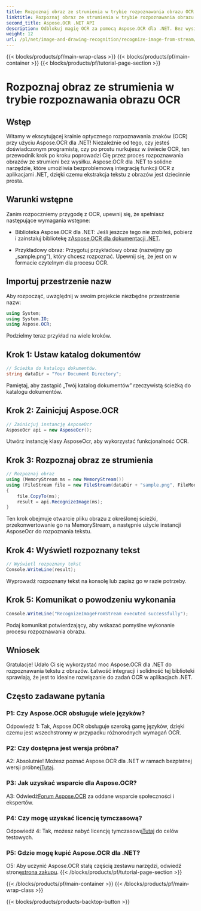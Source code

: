 ```yaml
---
title: Rozpoznaj obraz ze strumienia w trybie rozpoznawania obrazu OCR
linktitle: Rozpoznaj obraz ze strumienia w trybie rozpoznawania obrazu OCR
second_title: Aspose.OCR .NET API
description: Odblokuj magię OCR za pomocą Aspose.OCR dla .NET. Bez wysiłku wyodrębniaj tekst z obrazów. Zapoznaj się z samouczkiem, aby uzyskać wskazówki krok po kroku.
weight: 12
url: /pl/net/image-and-drawing-recognition/recognize-image-from-stream/
---
```


{{< blocks/products/pf/main-wrap-class >}}
{{< blocks/products/pf/main-container >}}
{{< blocks/products/pf/tutorial-page-section >}}

# Rozpoznaj obraz ze strumienia w trybie rozpoznawania obrazu OCR

## Wstęp

Witamy w ekscytującej krainie optycznego rozpoznawania znaków (OCR) przy użyciu Aspose.OCR dla .NET! Niezależnie od tego, czy jesteś doświadczonym programistą, czy po prostu nurkujesz w świecie OCR, ten przewodnik krok po kroku poprowadzi Cię przez proces rozpoznawania obrazów ze strumieni bez wysiłku. Aspose.OCR dla .NET to solidne narzędzie, które umożliwia bezproblemową integrację funkcji OCR z aplikacjami .NET, dzięki czemu ekstrakcja tekstu z obrazów jest dziecinnie prosta.

## Warunki wstępne

Zanim rozpoczniemy przygodę z OCR, upewnij się, że spełniasz następujące wymagania wstępne:

-  Biblioteka Aspose.OCR dla .NET: Jeśli jeszcze tego nie zrobiłeś, pobierz i zainstaluj bibliotekę z[Aspose.OCR dla dokumentacji .NET](https://reference.aspose.com/ocr/net/).

- Przykładowy obraz: Przygotuj przykładowy obraz (nazwijmy go „sample.png”), który chcesz rozpoznać. Upewnij się, że jest on w formacie czytelnym dla procesu OCR.

## Importuj przestrzenie nazw

Aby rozpocząć, uwzględnij w swoim projekcie niezbędne przestrzenie nazw:

```csharp
using System;
using System.IO;
using Aspose.OCR;
```

Podzielmy teraz przykład na wiele kroków.

## Krok 1: Ustaw katalog dokumentów

```csharp
// Ścieżka do katalogu dokumentów.
string dataDir = "Your Document Directory";
```

Pamiętaj, aby zastąpić „Twój katalog dokumentów” rzeczywistą ścieżką do katalogu dokumentów.

## Krok 2: Zainicjuj Aspose.OCR

```csharp
// Zainicjuj instancję AsposeOcr
AsposeOcr api = new AsposeOcr();
```

Utwórz instancję klasy AsposeOcr, aby wykorzystać funkcjonalność OCR.

## Krok 3: Rozpoznaj obraz ze strumienia

```csharp
// Rozpoznaj obraz
using (MemoryStream ms = new MemoryStream())
using (FileStream file = new FileStream(dataDir + "sample.png", FileMode.Open, FileAccess.Read))
{
    file.CopyTo(ms);
    result = api.RecognizeImage(ms);
}
```

Ten krok obejmuje otwarcie pliku obrazu z określonej ścieżki, przekonwertowanie go na MemoryStream, a następnie użycie instancji AsposeOcr do rozpoznania tekstu.

## Krok 4: Wyświetl rozpoznany tekst

```csharp
// Wyświetl rozpoznany tekst
Console.WriteLine(result);
```

Wyprowadź rozpoznany tekst na konsolę lub zapisz go w razie potrzeby.

## Krok 5: Komunikat o powodzeniu wykonania

```csharp
Console.WriteLine("RecognizeImageFromStream executed successfully");
```

Podaj komunikat potwierdzający, aby wskazać pomyślne wykonanie procesu rozpoznawania obrazu.

## Wniosek

Gratulacje! Udało Ci się wykorzystać moc Aspose.OCR dla .NET do rozpoznawania tekstu z obrazów. Łatwość integracji i solidność tej biblioteki sprawiają, że jest to idealne rozwiązanie do zadań OCR w aplikacjach .NET.

## Często zadawane pytania

### P1: Czy Aspose.OCR obsługuje wiele języków?

Odpowiedź 1: Tak, Aspose.OCR obsługuje szeroką gamę języków, dzięki czemu jest wszechstronny w przypadku różnorodnych wymagań OCR.

### P2: Czy dostępna jest wersja próbna?

 A2: Absolutnie! Możesz poznać Aspose.OCR dla .NET w ramach bezpłatnej wersji próbnej[Tutaj](https://releases.aspose.com/).

### P3: Jak uzyskać wsparcie dla Aspose.OCR?

 A3: Odwiedź[Forum Aspose.OCR](https://forum.aspose.com/c/ocr/16) za oddane wsparcie społeczności i ekspertów.

### P4: Czy mogę uzyskać licencję tymczasową?

 Odpowiedź 4: Tak, możesz nabyć licencję tymczasową[Tutaj](https://purchase.aspose.com/temporary-license/) do celów testowych.

### P5: Gdzie mogę kupić Aspose.OCR dla .NET?

 O5: Aby uczynić Aspose.OCR stałą częścią zestawu narzędzi, odwiedź stronę[strona zakupu](https://purchase.aspose.com/buy).
{{< /blocks/products/pf/tutorial-page-section >}}

{{< /blocks/products/pf/main-container >}}
{{< /blocks/products/pf/main-wrap-class >}}

{{< blocks/products/products-backtop-button >}}
